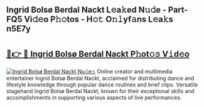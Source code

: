 ## Ingrid Bolsø Berdal Nackt L𝚎a𝚔ed N𝚞𝚍e - Part-FQ5 Vi𝚍𝚎o P𝚑𝚘tos - H𝚘𝚝 O𝚗𝚕yf𝚊ns L𝚎a𝚔s n5E7y

# <h2><a href="http://kfefdh.oniu.top/?m=Ingrid+Bols%c3%b8+Berdal+Nackt">🔗👉 🔴 Ingrid Bolsø Berdal Nackt P𝚑ot𝚘𝚜 V𝚒d𝚎o</a></h2>

[![Ingrid Bolsø Berdal Nackt Nu𝚍e𝚜](https://i.imgur.com/0qMVB7G.gif)](http://kfefdh.oniu.top/?m=Ingrid+Bols%c3%b8+Berdal+Nackt)
Online creator and multimedia entertainer Ingrid Bolsø Berdal Nackt, acclaimed for distributing dance and lifestyle knowledge through popular dance routines and brief clips. Versatile stagehand Ingrid Bolsø Berdal Nackt, known for their exceptional skills and accomplishments in supporting various aspects of live performances.  
